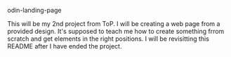  odin-landing-page

This will be my 2nd project from ToP. I will be creating a web page from a provided design. It's supposed to teach me how to create something frrom scratch
and get elements in the right positions. I will be revisitting this README after I have ended the project.
